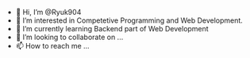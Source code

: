 - 👋 Hi, I’m @Ryuk904
- 👀 I’m interested in Competetive Programming and Web Development.
- 🌱 I’m currently learning Backend part of Web Development
- 💞️ I’m looking to collaborate on ...
- 📫 How to reach me ...

<!---
Ryuk904/Ryuk904 is a ✨ special ✨ repository because its `README.md` (this file) appears on your GitHub profile.
You can click the Preview link to take a look at your changes.
--->

